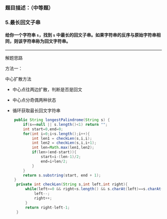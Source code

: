 ### 题目描述：（中等题）

### 5.最长回文子串

#### 给你一个字符串 `s`，找到 `s` 中最长的回文子串。如果字符串的反序与原始字符串相同，则该字符串称为回文字符串。

---

解题思路

方法一：

中心扩散方法

+ 中心点往两边扩散，判断是否是回文

+ 中心点分奇偶两种状态

+ 循环获取最长回文字符串

```java
    public String longestPalindrome(String s) {
        if(s==null || s.length()<1) return "";
        int start=0,end=0;
        for(int i=0;i<s.length();i++){
            int len1 = checkLen(s,i,i);
            int len2 = checkLen(s,i,i+1);
            int len=Math.max(len1,len2);
            if(len>(end-start)){
                start=i-(len-1)/2;
                end=i+len/2;
            }
        }
        return s.substring(start, end + 1);
    }
     private int checkLen(String s,int left,int right){
         while(left>=0 && right<s.length() && s.charAt(left)==s.charAt(right)){
             left--;
             right++;
         }
         return right-left-1;
     }
```
